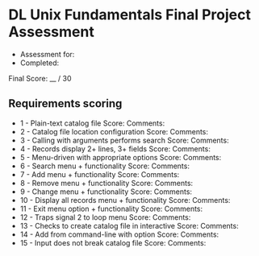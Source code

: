 DL Unix Fundamentals Final Project Assessment
=============================================

* Assessment for:
* Completed:

Final Score: \_\_ / 30

Requirements scoring
--------------------

* 1 - Plain-text catalog file
  Score:
  Comments:
* 2 - Catalog file location configuration
  Score:
  Comments:
* 3 - Calling with arguments performs search
  Score:
  Comments:
* 4 - Records display 2+ lines, 3+ fields
  Score:
  Comments:
* 5 - Menu-driven with appropriate options
  Score:
  Comments:
* 6 - Search menu + functionality
  Score:
  Comments:
* 7 - Add menu + functionality
  Score:
  Comments:
* 8 - Remove menu + functionality
  Score:
  Comments:
* 9 - Change menu + functionality
  Score:
  Comments:
* 10 - Display all records menu + functionality
  Score:
  Comments:
* 11 - Exit menu option + functionality
  Score:
  Comments:
* 12 - Traps signal 2 to loop menu
  Score:
  Comments:
* 13 - Checks to create catalog file in interactive
  Score:
  Comments:
* 14 - Add from command-line with option
  Score:
  Comments:
* 15 - Input does not break catalog file
  Score:
  Comments:

